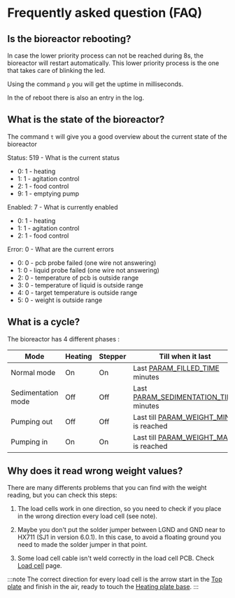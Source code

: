 # Frequently asked question (FAQ)

## Is the bioreactor rebooting?

In case the lower priority process can not be reached during 8s, the bioreactor will restart
automatically. This lower priority process is the one that takes care of blinking the
led.

Using the command `p` you will get the uptime in milliseconds.

In the of reboot there is also an entry in the log.

## What is the state of the bioreactor?

The command `t` will give you a good overview about the current state of the bioreactor

Status: 519 - What is the current status

- 0: 1 - heating
- 1: 1 - agitation control
- 2: 1 - food control
- 9: 1 - emptying pump

Enabled: 7 - What is currently enabled

- 0: 1 - heating
- 1: 1 - agitation control
- 2: 1 - food control

Error: 0 - What are the current errors

- 0: 0 - pcb probe failed (one wire not answering)
- 1: 0 - liquid probe failed (one wire not answering)
- 2: 0 - temperature of pcb is outside range
- 3: 0 - temperature of liquid is outside range
- 4: 0 - target temperature is outside range
- 5: 0 - weight is outside range

## What is a cycle?

The bioreactor has 4 different phases :

Mode               | Heating | Stepper | Till when it last
-------------------|---------|---------|----------------------------------------
Normal mode        |   On    |   On    | Last [PARAM_FILLED_TIME](../10_platformio/20_parameters.md) minutes
Sedimentation mode |   Off   |   Off   | Last [PARAM_SEDIMENTATION_TIME](../10_platformio/20_parameters.md) minutes
Pumping out        |   Off   |   Off   | Last till [PARAM_WEIGHT_MIN](../10_platformio/20_parameters.md) is reached
Pumping in         |   On    |   On    | Last till [PARAM_WEIGHT_MAX](../10_platformio/20_parameters.md) is reached

## Why does it read wrong weight values?

There are many differents problems that you can find with the weight reading, but you can check this steps:

1. The load cells work in one direction, so you need to check if you place in the wrong direction every load cell (see note).

2. Maybe you don't put the solder jumper between LGND and GND near to HX711 (SJ1 in version 6.0.1). In this case, to avoid a floating ground you need to made the solder jumper in that point.

3. Some load cell cable isn't weld correctly in the load cell PCB. Check [Load cell](../20_making/60_weight/index.md) page.

:::note
The correct direction for every load cell is the arrow start in the [Top plate](../20_making/10_assembling/30_top.md) and finish in the air, ready to touch the [Heating plate base](../20_making/10_assembling/20_heating.md).
:::
